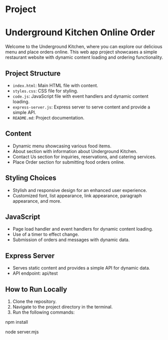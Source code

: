 # Project

# Underground Kitchen Online Order

Welcome to the Underground Kitchen, where you can explore our delicious menu and place orders online. This web app project showcases a simple restaurant website with dynamic content loading and ordering functionality.

## Project Structure
- `index.html`: Main HTML file with content.
- `styles.css`: CSS file for styling.
- `code.js`: JavaScript file with event handlers and dynamic content loading.
- `express-server.js`: Express server to serve content and provide a simple API.
- `README.md`: Project documentation.

## Content
- Dynamic menu showcasing various food items.
- About section with information about Underground Kitchen.
- Contact Us section for inquiries, reservations, and catering services.
- Place Order section for submitting food orders online.

## Styling Choices
- Stylish and responsive design for an enhanced user experience.
- Customized font, list appearance, link appearance, paragraph appearance, and more.

## JavaScript
- Page load handler and event handlers for dynamic content loading.
- Use of a timer to effect change.
- Submission of orders and messages with dynamic data.

## Express Server
- Serves static content and provides a simple API for dynamic data.
- API endpoint: api/test

## How to Run Locally

1. Clone the repository.
2. Navigate to the project directory in the terminal.
3. Run the following commands:

npm install

node server.mjs
